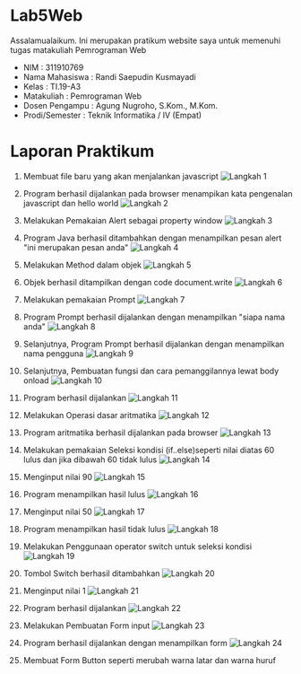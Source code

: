# Lab5Web
Assalamualaikum. Ini merupakan pratikum website saya untuk memenuhi tugas matakuliah Pemrograman Web
- NIM : 311910769
- Nama Mahasiswa : Randi Saepudin Kusmayadi
- Kelas : TI.19-A3
- Matakuliah : Pemrograman Web
- Dosen Pengampu : Agung Nugroho, S.Kom., M.Kom.
- Prodi/Semester : Teknik Informatika / IV (Empat)

# Laporan Praktikum
1. Membuat file baru yang akan menjalankan javascript
   ![Langkah 1](https://user-images.githubusercontent.com/59683573/116407103-99c13b00-a85b-11eb-91b7-df68bccbecc8.png)

2. Program berhasil dijalankan pada browser menampikan kata pengenalan javascript dan hello world
   ![Langkah 2](https://user-images.githubusercontent.com/59683573/116407192-b65d7300-a85b-11eb-8317-6eb0857dd785.png)

3. Melakukan Pemakaian Alert sebagai property window
 ![Langkah 3](https://user-images.githubusercontent.com/59683573/116411819-44d3f380-a860-11eb-8b85-2193947fe74e.png)

4. Program Java berhasil ditambahkan dengan menampilkan pesan alert "ini merupakan pesan anda"
   ![Langkah 4](https://user-images.githubusercontent.com/59683573/116409540-22d97180-a85e-11eb-9e51-77afa98f0e4e.png)

5. Melakukan Method dalam objek
   ![Langkah 5](https://user-images.githubusercontent.com/59683573/116411856-4ef5f200-a860-11eb-86ac-81f8f9d5b6e0.png)

6. Objek berhasil ditampilkan dengan code document.write
   ![Langkah 6](https://user-images.githubusercontent.com/59683573/116410861-5f599d00-a85f-11eb-93fd-e4d3b251945a.png)

7. Melakukan pemakaian Prompt
   ![Langkah 7](https://user-images.githubusercontent.com/59683573/116414343-941b2380-a862-11eb-9ccf-5c0b9a1ee64b.png)

8. Program Prompt berhasil dijalankan dengan menampilkan "siapa nama anda"
   ![Langkah 8](https://user-images.githubusercontent.com/59683573/116414409-a2693f80-a862-11eb-9514-ab9ebb8c55f7.png)

9. Selanjutnya, Program Prompt berhasil dijalankan dengan menampilkan nama pengguna
   ![Langkah 9](https://user-images.githubusercontent.com/59683573/116414711-e52b1780-a862-11eb-8b83-559b260ba650.png)
   
10. Selanjutnya, Pembuatan fungsi dan cara pemanggilannya lewat body onload
    ![Langkah 10](https://user-images.githubusercontent.com/59683573/116415882-0809fb80-a864-11eb-819e-082359cfef84.png)

11. Program berhasil dijalankan
    ![Langkah 11](https://user-images.githubusercontent.com/59683573/116415944-1a843500-a864-11eb-9f25-b0fb9425dab8.png)
    
12. Melakukan Operasi dasar aritmatika
    ![Langkah 12](https://user-images.githubusercontent.com/59683573/116419568-6389b880-a867-11eb-9368-4a132465bcfc.png)

13. Program aritmatika berhasil dijalankan pada browser
    ![Langkah 13](https://user-images.githubusercontent.com/59683573/116419640-74d2c500-a867-11eb-9ac0-3fbba151483e.png)

14. Melakukan pemakaian Seleksi kondisi (if..else)seperti nilai diatas 60 lulus dan jika dibawah 60 tidak lulus
    ![Langkah 14](https://user-images.githubusercontent.com/59683573/116423479-ec562380-a86a-11eb-8879-fb346b33349c.png)

15. Menginput nilai 90
    ![Langkah 15](https://user-images.githubusercontent.com/59683573/116423574-0132b700-a86b-11eb-8ebc-7d711f4084bc.png)

16. Program menampilkan hasil lulus
    ![Langkah 16](https://user-images.githubusercontent.com/59683573/116423692-1d365880-a86b-11eb-900f-f9edfe092d56.png)

17. Menginput nilai 50
    ![Langkah 17](https://user-images.githubusercontent.com/59683573/116423755-2b847480-a86b-11eb-9d49-218030137f02.png)

18. Program menampilkan hasil tidak lulus
    ![Langkah 18](https://user-images.githubusercontent.com/59683573/116423821-3808cd00-a86b-11eb-8a30-fde05924e06b.png)

19. Melakukan Penggunaan operator switch untuk seleksi kondisi
    ![Langkah 19](https://user-images.githubusercontent.com/59683573/116427421-35f43d80-a86e-11eb-9c52-b975f254a3eb.png)

20. Tombol Switch berhasil ditambahkan
    ![Langkah 20](https://user-images.githubusercontent.com/59683573/116427514-486e7700-a86e-11eb-9fc9-3fa683c029f2.png)

21. Menginput nilai 1
    ![Langkah 21](https://user-images.githubusercontent.com/59683573/116427563-56bc9300-a86e-11eb-87e9-fa6289e705a3.png)

22. Program berhasil dijalankan
    ![Langkah 22](https://user-images.githubusercontent.com/59683573/116427663-69cf6300-a86e-11eb-851f-7dcff050a7de.png)

23. Melakukan Pembuatan Form input
    ![Langkah 23](https://user-images.githubusercontent.com/59683573/116429558-32fa4c80-a870-11eb-977e-03bc5ca41ff5.png)

24. Program berhasil dijalankan dengan menampilkan form
    ![Langkah 24](https://user-images.githubusercontent.com/59683573/116429657-46a5b300-a870-11eb-868f-f84b8de9ff6c.png)

25. Membuat Form Button seperti merubah warna latar dan warna huruf






